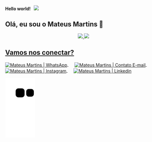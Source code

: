 #### Hello world!&nbsp;&nbsp;&nbsp;<img src="https://github.com/TheDudeThatCode/TheDudeThatCode/blob/master/Assets/Earth.gif" width="24px">
## Olá, eu sou o Mateus Martins 👋

<div align="center">
  <a href="https://github.com/mateusmanm">
  <img height="180em" src="https://github-readme-stats.vercel.app/api?username=mateusmanm&show_icons=true&theme=dark&include_all_commits=true&count_private=true"/>
  <img height="180em" src="https://github-readme-stats.vercel.app/api/top-langs/?username=mateusmanm&layout=compact&langs_count=7&theme=dark"/>
</div>

## Vamos nos conectar?
<a href="https://api.whatsapp.com/send/?phone=5533999643122&text=Ol%C3%A1+vim+atrav%C3%A9s+do+o+seu+Github.&app_absent=0" target="_blank">
  <img align="center" src="https://img.shields.io/badge/WhatsApp-25D366?style=for-the-badge&logo=whatsapp&logoColor=white" alt="Mateus Martins | WhatsApp" height="24px" style="max-width: 100%;">
</a>
&nbsp;&nbsp;&nbsp;&nbsp;
<a href="mailto:mateus.a.n.martins@gmail.com" target="_blank">
  <img align="center" src="https://img.shields.io/badge/Gmail-D14836?style=for-the-badge&logo=gmail&logoColor=white" alt="Mateus Martins | Contato E-mail" height="24px" style="max-width: 100%;">
</a>
&nbsp;&nbsp;&nbsp;&nbsp;
<a href="https://instagram.com/omateus.martins" target="_blank">
  <img align="center" src="https://img.shields.io/badge/Instagram-E4405F?style=for-the-badge&logo=instagram&logoColor=white" alt="Mateus Martins | Instagram" height="24px" style="max-width: 100%;">
</a>
&nbsp;&nbsp;&nbsp;&nbsp;
<a href="https://www.linkedin.com/in/omateusmartins/" target="_blank">
  <img align="center" src="https://img.shields.io/badge/LinkedIn-0077B5?style=for-the-badge&logo=linkedin&logoColor=white" alt="Mateus Martins | Linkedin" height="24px" style="max-width: 100%;">
</a>

![Snake animation](https://github.com/mateusmanm/mateusmanm/blob/output/github-contribution-grid-snake.svg)
  
<!--
**mateusmanm/mateusmanm** is a ✨ _special_ ✨ repository because its `README.md` (this file) appears on your GitHub profile.

Here are some ideas to get you started:

- 🔭 I’m currently working on ...
- 🌱 I’m currently learning ...
- 👯 I’m looking to collaborate on ...
- 🤔 I’m looking for help with ...
- 💬 Ask me about ...
- 📫 How to reach me: ...
- 😄 Pronouns: ...
- ⚡ Fun fact: ...
-->
